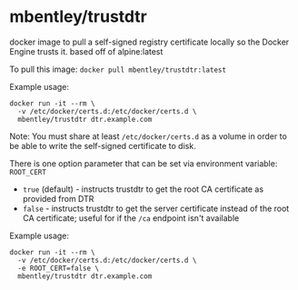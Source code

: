 mbentley/trustdtr
=================

docker image to pull a self-signed registry certificate locally so the Docker Engine trusts it.
based off of alpine:latest

To pull this image:
`docker pull mbentley/trustdtr:latest`

Example usage:

```
docker run -it --rm \
  -v /etc/docker/certs.d:/etc/docker/certs.d \
  mbentley/trustdtr dtr.example.com
```

Note: You must share at least `/etc/docker/certs.d` as a volume in order to be able to write the self-signed certificate to disk.

There is one option parameter that can be set via environment variable: `ROOT_CERT`
 * `true` (default) - instructs trustdtr to get the root CA certificate as provided from DTR
 * `false` - instructs trustdtr to get the server certificate instead of the root CA certificate; useful for if the `/ca` endpoint isn't available


Example usage:

```
docker run -it --rm \
  -v /etc/docker/certs.d:/etc/docker/certs.d \
  -e ROOT_CERT=false \
  mbentley/trustdtr dtr.example.com
```
